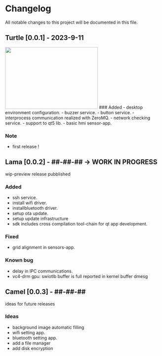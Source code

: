 # Changelog
All notable changes to this project will be documented in this file.

## Turtle [0.0.1] -  2023-9-11
<img src="[percorso/della/tua/foto.jpg](https://github.com/waelkarman/bunch-linux-manifests/blob/main/miscellaneous/wayland-screenshot-turtle-v0.1.png?raw=true)" width="300" height="200">
### Added
- desktop environment configuration.
- buzzer service.
- button service.
- interprocess communication realized with ZeroMQ.
- network checking service.
- support to qt5 lib.
- basic hmi sensor-app.

### Note
- first release !

## Lama [0.0.2] -  ##-##-## -> WORK IN PROGRESS
wip-preview release pubblished
### Added
- ssh service.
- install wifi driver.
- installbluetooth driver.
- setup ota update.
- setup update infrastructure
- sdk includes cross compilation tool-chain for qt app development.

### Fixed
- grid alignment in sensors-app.

### Known bug
- delay in IPC communications.
- vc4-drm gpu: swiotlb buffer is full reported in kernel buffer dmesg

## Camel [0.0.3] -  ##-##-## 
ideas for future releases
### Ideas
- background image automatic filling
- wifi setting app.
- bluetooth setting app.
- add a file manager
- add disk encryption
